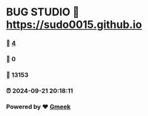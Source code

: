 # BUG STUDIO :link: https://sudo0015.github.io 
### :page_facing_up: [4](https://sudo0015.github.io/tag.html) 
### :speech_balloon: 0 
### :hibiscus: 13153 
### :alarm_clock: 2024-09-21 20:18:11 
### Powered by :heart: [Gmeek](https://github.com/Meekdai/Gmeek)

